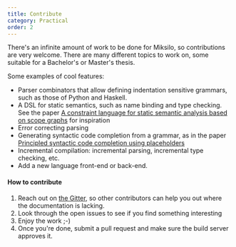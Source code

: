 ```yaml
---
title: Contribute
category: Practical
order: 2
---
```


There's an infinite amount of work to be done for Miksilo, so contributions are very welcome. There are many different topics to work on, some suitable for a Bachelor's or Master's thesis.

Some examples of cool features:

- Parser combinators that allow defining indentation sensitive grammars, such as those of Python and Haskell.
- A DSL for static semantics, such as name binding and type checking. See the paper [A constraint language for static semantic analysis based on scope graphs](http://delivery.acm.org/10.1145/2850000/2847543/p49-antwerpen.pdf?ip=145.129.111.38&id=2847543&acc=OA&key=4D4702B0C3E38B35%2E4D4702B0C3E38B35%2E4D4702B0C3E38B35%2E77FCF3B2F09622E1&CFID=992904318&CFTOKEN=51306518&__acm__=1507451717_5c1e5970ab3ac31fbd9849edb486a802) for inspiration
- Error correcting parsing
- Generating syntactic code completion from a grammar, as in the paper [Principled syntactic code completion using placeholders](http://delivery.acm.org/10.1145/3000000/2997374/p163-amorim.pdf?ip=145.129.111.38&id=2997374&acc=OA&key=4D4702B0C3E38B35%2E4D4702B0C3E38B35%2E4D4702B0C3E38B35%2E77FCF3B2F09622E1&CFID=992904318&CFTOKEN=51306518&__acm__=1507451951_eb454d2173854f174d05e3c1e1526bbd)
- Incremental compilation: incremental parsing, incremental type checking, etc.
- Add a new language front-end or back-end.

#### How to contribute
1. Reach out on [the Gitter](https://gitter.im/Miksilo/Lobby), so other contributors can help you out where the documentation is lacking.
1. Look through the open issues to see if you find something interesting
1. Enjoy the work ;-)
1. Once you're done, submit a pull request and make sure the build server approves it.